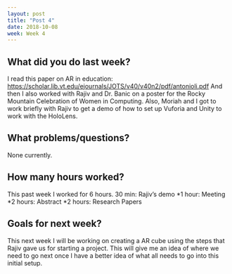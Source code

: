 ```yaml
---
layout: post
title: "Post 4"
date: 2018-10-08
week: Week 4
---
```



## What did you do last week?
I read this paper on AR in education: https://scholar.lib.vt.edu/ejournals/JOTS/v40/v40n2/pdf/antonioli.pdf
And then I also worked with Rajiv and Dr. Banic on a poster for the Rocky Mountain Celebration of Women in Computing.
Also, Moriah and I got to work briefly with Rajiv to get a demo of how to set up Vuforia and Unity to work with the HoloLens.

## What problems/questions?
None currently.

## How many hours worked?
This past week I worked for 6 hours. 
30 min: Rajiv’s demo
*1 hour: Meeting
*2 hours: Abstract
*2 hours: Research Papers

## Goals for next week?
This next week I will be working on creating a AR cube using the steps that Rajiv gave us for starting a project. This will give me an idea of where we need to go next once I have a better idea of what all needs to go into this initial setup.
